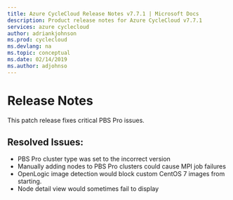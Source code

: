 ```yaml
---
title: Azure CycleCloud Release Notes v7.7.1 | Microsoft Docs
description: Product release notes for Azure CycleCloud v7.7.1
services: azure cyclecloud
author: adriankjohnson
ms.prod: cyclecloud
ms.devlang: na
ms.topic: conceptual
ms.date: 02/14/2019
ms.author: adjohnso
---
```


# Release Notes

This patch release fixes critical PBS Pro issues.

## Resolved Issues:
 * PBS Pro cluster type was set to the incorrect version
 * Manually adding nodes to PBS Pro clusters could cause MPI job failures
 * OpenLogic image detection would block custom CentOS 7 images from starting.
 * Node detail view would sometimes fail to display
